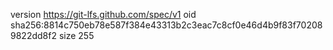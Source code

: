version https://git-lfs.github.com/spec/v1
oid sha256:8814c750eb78e587f384e43313b2c3eac7c8cf0e46d4b9f83f702089822dd8f2
size 255
